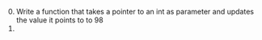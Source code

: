 0. Write a function that takes a pointer to an int as parameter and updates the value it points to to 98
1. 
